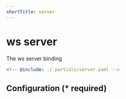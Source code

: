 ```yaml
---
shortTitle: server
---
```


# ws server

The ws server binding

```yaml {3}
<!-- @include: ./.partials/server.yaml -->
```

## Configuration (\* required)

<!-- @include: ./.partials/routes.md -->
<!-- @include: ../.partials/exit.md -->
<!-- @include: ../.partials/telemetry.md -->
